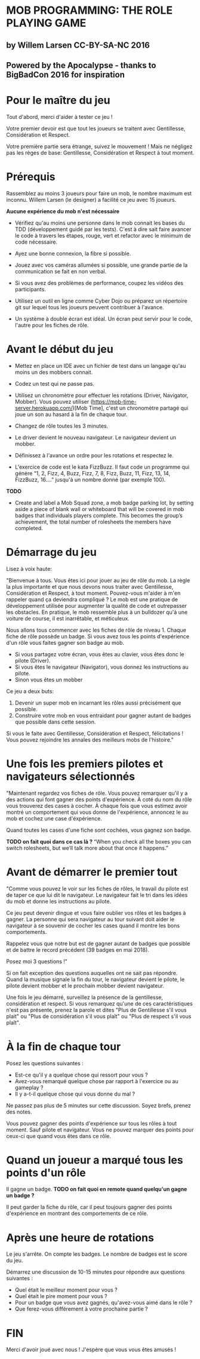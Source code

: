 # MOB PROGRAMMING: THE ROLE PLAYING GAME
## by Willem Larsen CC-BY-SA-NC 2016
## Powered by the Apocalypse - thanks to BigBadCon 2016 for inspiration

# Pour le maître du jeu
Tout d'abord, merci d'aider à tester ce jeu !

Votre premier devoir est que tout les joueurs se traitent avec Gentillesse, Considération et Respect.  
 
Votre première partie sera étrange, suivez le mouvement ! 
Mais ne négligez pas les règes de base: Gentillesse, Considération et Respect à tout moment.

# Prérequis

Rassemblez au moins 3 joueurs pour faire un mob, le nombre maximum est inconnu. Willem Larsen 
(le designer) a facilité ce jeu avec 15 joueurs.

__Aucune expérience du mob n'est nécessaire__

* Vérifiez qu'au moins une personne dans le mob connait les bases du TDD
 (développement guidé par les tests). C'est à dire sait faire avancer le code à travers les
  étapes, rouge, vert et refactor avec le minimum de code nécessaire.

* Ayez une bonne connexion, la fibre si possible.
* Jouez avec vos caméras allumées si possible, une grande partie de la communication se fait en non 
verbal.
* Si vous avez des problèmes de performance, coupez les vidéos des participants.
* Utilisez un outil en ligne comme Cyber Dojo ou préparez un répertoire git sur lequel tous les
 joueurs peuvent contribuer à l'avance.
* Un système à double écran est idéal. Un écran peut servir pour le code, l'autre pour les fiches de 
rôle.

# Avant le début du jeu

* Mettez en place un IDE avec un fichier de test dans un langage qu'au moins un des mobbers connait.
* Codez un test qui ne passe pas.
* Utilisez un chronomètre pour effectuer les rotations (Driver, Navigator, Mobber). Vous pouvez
 utiliser (https://mob-time-server.herokuapp.com/)[Mob Time], c'est un chronomètre partagé qui
 joue un son au hasard à la fin de chaque tour.

* Changez de rôle toutes les 3 minutes.
* Le driver devient le nouveau navigateur. Le navigateur devient un mobber.
* Définissez à l'avance un ordre pour les rotations et respectez le.

* L'exercice de code est le kata FizzBuzz. Il faut code un programme qui génère 
 “1, 2, Fizz, 4, Buzz, Fizz, 7, 8, Fizz, Buzz, 11, Fizz, 13, 14, FizzBuzz, 16....” jusqu'à un
  nombre donné (par exemple 100).

__TODO__
* Create and label a Mob Squad zone, a mob badge parking lot, by setting aside a piece of blank
 wall or whiteboard that will be covered in mob badges that individuals players complete. 
 This becomes the group’s achievement, the total number of rolesheets the members have completed.

# Démarrage du jeu

Lisez à voix haute:

"Bienvenue à tous. Vous êtes ici pour jouer au jeu de rôle du mob. La règle la plus importante et
que nous devons nous traiter avec Gentillesse, Considération et Respect, à tout moment. Pouvez-vous 
m'aider à m'en rappeler quand ça deviendra compliqué ? Le mob est une pratique de développement 
utilisée pour augmenter la qualité de code et outrepasser les obstacles. En pratique, le mob 
ressemble plus à un bulldozer qu'à une voiture de course, il est inarrêtable, et méticuleux.  

Nous allons tous commencer avec les fiches de rôle de niveau 1. Chaque fiche de rôle possède un
badge. Si vous avez tous les points d'expérience d'un rôle vous faites gagner son badge au mob.
* Si vous partagez votre écran, vous êtes au clavier, vous êtes donc le pilote (Driver).
* Si vous êtes le navigateur (Navigator), vous donnez les instructions au pilote.
* Sinon vous êtes un mobber

Ce jeu a deux buts:
1. Devenir un super mob en incarnant les rôles aussi précisément que possible.
2. Construire votre mob en vous entraidant pour gagner autant de badges que possible dans cette 
session.

Si vous le faite avec Gentillesse, Considération et Respect, félicitations ! Vous pouvez rejoindre
les annales des meilleurs mobs de l'histoire."

# Une fois les premiers pilotes et navigateurs sélectionnés

"Maintenant regardez vos fiches de rôle. Vous pouvez remarquer qu'il y a des actions qui font 
gagner des points d'expérience. À coté du nom du rôle vous trouverez des cases à cocher. À chaque 
fois que vous estimez avoir montré un comportement qui vous donne de l'expérience, annoncez le au 
mob et cochez une case d'éxpérience.

Quand toutes les cases d'une fiche sont cochées, vous gagnez son badge.

__TODO on fait quoi dans ce cas là ?__
“When you check all the boxes you can switch rolesheets, but we’ll talk more about that once it 
happens.”

# Avant de démarrer le premier tout

"Comme vous pouvez le voir sur les fiches de rôles, le travail du pilote est de taper ce que lui 
dit le navigateur. Le navigateur fait le tri dans les idées du mob et donne les instructions au 
pilote.

Ce jeu peut devenir dingue et vous faire oublier vos rôles et les badges à gagner. La personne qui 
sera navigateur au tour suivant doit aider le navigateur à se souvenir de cocher les cases quand 
il montre les bons comportements.

Rappelez vous que notre but est de gagner autant de badges que possible et de battre le record 
précédent (39 badges en mai 2018).

Posez moi 3 questions !"

Si on fait exception des questions auquelles ont ne sait pas répondre. Quand la musique signale la 
fin du tour, le navigateur devient le pilote, le pilote devient mobber et le prochain mobber devient 
navigateur. 

Une fois le jeu démarré, surveillez la présence de la gentillesse, considération et respect. Si vous 
remarquez qu'une de ces caractéristiques n'est pas présente, prenez la parole et dites 
"Plus de Gentillesse s'il vous plait" ou "Plus de considération s'il vous plaît" ou 
"Plus de respect s'il vous plaît".

# À la fin de chaque tour
Posez les questions suivantes :
- Est-ce qu'il y a quelque chose qui ressort pour vous ?
- Avez-vous remarqué quelque chose par rapport à l'exercice ou au gameplay ?
- Il y a-t-il quelque chose qui vous donne du mal ?

Ne passez pas plus de 5 minutes sur cette discussion. Soyez brefs, prenez des notes.

Vous pouvez gagner des points d'expérience sur tous les rôles à tout moment. Sauf pilote et 
navigateur. Vous ne pouvez marquer des points pour ceux-ci que quand vous êtes dans ce rôle.

# Quand un joueur a marqué tous les points d'un rôle
Il gagne un badge. 
__TODO on fait quoi en remote quand quelqu'un gagne un badge ?__

Il peut garder la fiche du rôle, car il peut toujours gagner des points d'expérience en montrant des 
comportements de ce rôle.


# Après une heure de rotations
Le jeu s'arrête. On compte les badges. Le nombre de badges est le score du jeu.

Démarrez une discussion de 10-15 minutes pour répondre aux questions suivantes :
- Quel était le meilleur moment pour vous ?
- Quel était le pire moment pour vous ?
- Pour un badge que vous avez gagnés, qu'avez-vous aimé dans le rôle ?
- Que ferez-vous différement à votre prochaine partie ?

# FIN

Merci d'avoir joué avec nous ! J'espère que vous vous êtes amusés !